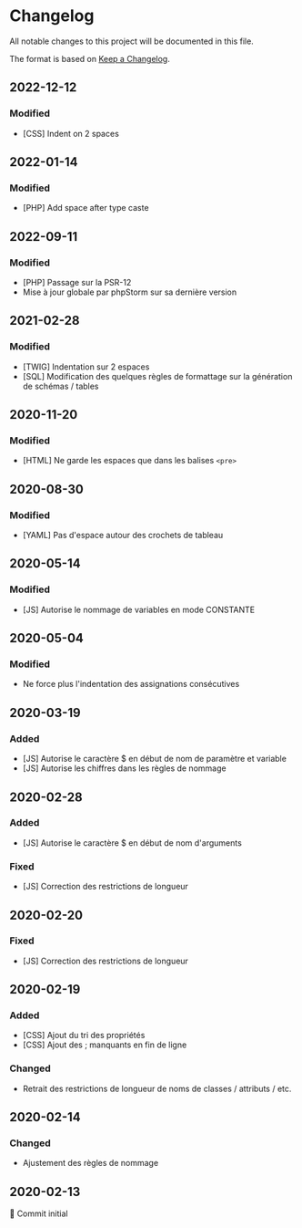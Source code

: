 # Changelog

All notable changes to this project will be documented in this file.

The format is based on [Keep a Changelog](https://keepachangelog.com/en/1.0.0/).

## 2022-12-12

### Modified

- [CSS] Indent on 2 spaces

## 2022-01-14

### Modified

- [PHP] Add space after type caste

## 2022-09-11

### Modified

- [PHP] Passage sur la PSR-12
- Mise à jour globale par phpStorm sur sa dernière version

## 2021-02-28

### Modified

- [TWIG] Indentation sur 2 espaces
- [SQL] Modification des quelques règles de formattage sur la génération de schémas / tables

## 2020-11-20

### Modified

- [HTML] Ne garde les espaces que dans les balises `<pre>`

## 2020-08-30

### Modified

- [YAML] Pas d'espace autour des crochets de tableau

## 2020-05-14

### Modified

- [JS] Autorise le nommage de variables en mode CONSTANTE

## 2020-05-04

### Modified

- Ne force plus l'indentation des assignations consécutives

## 2020-03-19

### Added

- [JS] Autorise le caractère $ en début de nom de paramètre et variable
- [JS] Autorise les chiffres dans les règles de nommage

## 2020-02-28

### Added

- [JS] Autorise le caractère $ en début de nom d'arguments

### Fixed

- [JS] Correction des restrictions de longueur

## 2020-02-20

### Fixed

- [JS] Correction des restrictions de longueur

## 2020-02-19

### Added

- [CSS] Ajout du tri des propriétés
- [CSS] Ajout des ; manquants en fin de ligne

### Changed

- Retrait des restrictions de longueur de noms de classes / attributs / etc.

## 2020-02-14

### Changed

- Ajustement des règles de nommage

## 2020-02-13

🎉 Commit initial
